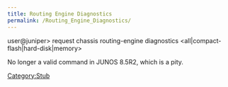 ```yaml
---
title: Routing Engine Diagnostics
permalink: /Routing_Engine_Diagnostics/
---
```


user@juniper&gt; request chassis routing-engine diagnostics <all|compact-flash|hard-disk|memory>

No longer a valid command in JUNOS 8.5R2, which is a pity.

[Category:Stub](/Category:Stub "wikilink")
